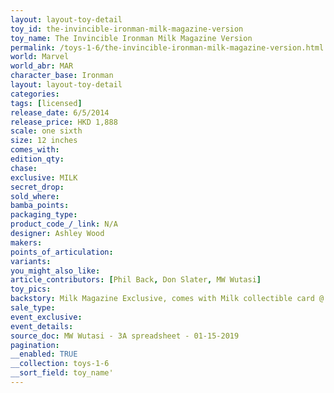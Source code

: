 ```yaml
---
layout: layout-toy-detail 
toy_id: the-invincible-ironman-milk-magazine-version
toy_name: The Invincible Ironman Milk Magazine Version
permalink: /toys-1-6/the-invincible-ironman-milk-magazine-version.html
world: Marvel
world_abr: MAR
character_base: Ironman
layout: layout-toy-detail
categories: 
tags: [licensed]
release_date: 6/5/2014
release_price: HKD 1,888 
scale: one sixth
size: 12 inches
comes_with: 
edition_qty: 
chase: 
exclusive: MILK
secret_drop: 
sold_where: 
bamba_points: 
packaging_type: 
product_code_/_link: N/A
designer: Ashley Wood
makers: 
points_of_articulation: 
variants: 
you_might_also_like: 
article_contributors: [Phil Back, Don Slater, MW Wutasi]
toy_pics: 
backstory: Milk Magazine Exclusive, comes with Milk collectible card @ www.milkcargo.com
sale_type: 
event_exclusive: 
event_details: 
source_doc: MW Wutasi - 3A spreadsheet - 01-15-2019
pagination: 
__enabled: TRUE
__collection: toys-1-6
__sort_field: toy_name'
---
```


